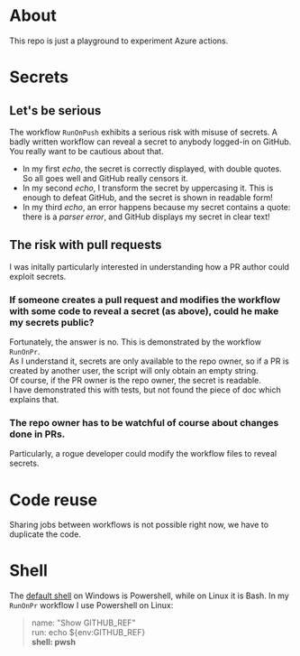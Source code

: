 # About
This repo is just a playground to experiment Azure actions.

# Secrets
## Let's be serious
The workflow `RunOnPush` exhibits a serious risk with misuse of secrets. A badly written workflow can reveal a secret to anybody logged-in on GitHub. You really want to be cautious about that.

- In my first _echo_, the secret is correctly displayed, with double quotes. So all goes well and GitHub really censors it.  
- In my second _echo_, I transform the secret by uppercasing it. This is enough to defeat GitHub, and the secret is shown in readable form!
- In my third _echo_, an error happens because my secret contains a quote: there is a _parser error_, and GitHub displays my secret in clear text!

## The risk with pull requests
I was initally particularly interested in understanding how a PR author could exploit secrets.

### If someone creates a pull request and modifies the workflow with some code to reveal a secret (as above), could he make my secrets public?
Fortunately, the answer is no. This is demonstrated by the workflow `RunOnPr`.  
As I understand it, secrets are only available to the repo owner, so if a PR is created by another user, the script will only obtain an empty string.  
Of course, if the PR owner is the repo owner, the secret is readable.  
I have demonstrated this with tests, but not found the piece of doc which explains that.

### The repo owner has to be watchful of course about changes done in PRs.
Particularly, a rogue developer could modify the workflow files to reveal secrets.

# Code reuse
Sharing jobs between workflows is not possible right now, we have to duplicate the code.

# Shell
The [default shell](https://docs.github.com/en/free-pro-team@latest/actions/reference/workflow-syntax-for-github-actions#using-a-specific-shell) on Windows is Powershell, while on Linux it is Bash. In my `RunOnPr` workflow I use Powershell on Linux:
>name: "Show GITHUB_REF"  
>run: echo ${env:GITHUB_REF}  
>**shell: pwsh**
